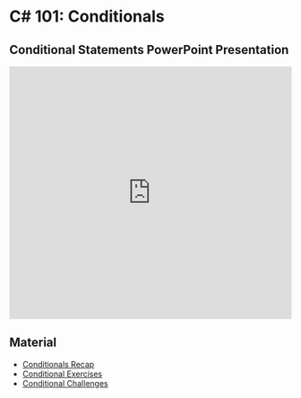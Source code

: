 # C# 101: Conditionals

## Conditional Statements PowerPoint Presentation
<iframe src='https://view.officeapps.live.com/op/embed.aspx?src=https://hylandtechclub.com/cs-101/Conditionals/ConditionalStatements.pptx' width='100%' height='450px' frameborder='0'></iframe>

## Material
- [Conditionals Recap](ConditionalsRecap.md)
- [Conditional Exercises](ConditionalExercises.md)
- [Conditional Challenges](ConditionalChallenges.md)